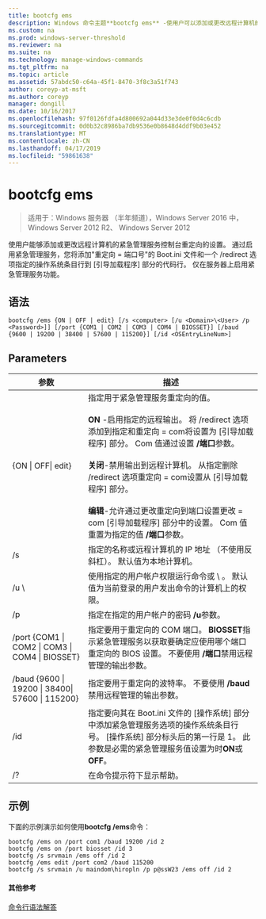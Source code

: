 ```yaml
---
title: bootcfg ems
description: Windows 命令主题**bootcfg ems** -使用户可以添加或更改远程计算机的紧急管理服务控制台重定向的设置。
ms.custom: na
ms.prod: windows-server-threshold
ms.reviewer: na
ms.suite: na
ms.technology: manage-windows-commands
ms.tgt_pltfrm: na
ms.topic: article
ms.assetid: 57abdc50-c64a-45f1-8470-3f8c3a51f743
author: coreyp-at-msft
ms.author: coreyp
manager: dongill
ms.date: 10/16/2017
ms.openlocfilehash: 97f0126fdfa4d800692a044d33e3de0f0d4c6cdb
ms.sourcegitcommit: 0d0b32c8986ba7db9536e0b8648d4ddf9b03e452
ms.translationtype: MT
ms.contentlocale: zh-CN
ms.lasthandoff: 04/17/2019
ms.locfileid: "59861638"
---
```

# <a name="bootcfg-ems"></a>bootcfg ems

>适用于：Windows 服务器 （半年频道），Windows Server 2016 中，Windows Server 2012 R2、 Windows Server 2012

使用户能够添加或更改远程计算机的紧急管理服务控制台重定向的设置。 通过启用紧急管理服务，您将添加"重定向 = 端口号"的 Boot.ini 文件和一个 /redirect 选项指定的操作系统条目行到 [引导加载程序] 部分的代码行。 仅在服务器上启用紧急管理服务功能。

## <a name="syntax"></a>语法
```
bootcfg /ems {ON | OFF | edit} [/s <computer> [/u <Domain>\<User> /p <Password>]] [/port {COM1 | COM2 | COM3 | COM4 | BIOSSET}] [/baud {9600 | 19200 | 38400 | 57600 | 115200}] [/id <OSEntryLineNum>]
```
## <a name="parameters"></a>Parameters
|参数|描述|
|-------|--------|
|{ON &#124; OFF&#124; edit}|指定用于紧急管理服务重定向的值。<br /><br />**ON** -启用指定的远程输出<OSEntryLineNum>。 将 /redirect 选项添加到指定<OSEntryLineNum>和重定向 = com<X>将设置为 [引导加载程序] 部分。 Com 值<X>通过设置 **/端口**参数。<br /><br />**关闭**-禁用输出到远程计算机。 从指定删除 /redirect 选项<OSEntryLineNum>重定向 = com<X>设置从 [引导加载程序] 部分。<br /><br />**编辑**-允许通过更改重定向到端口设置更改 = com<X> [引导加载程序] 部分中的设置。 Com 值<X>重置为指定的值 **/端口**参数。|
|/s <computer>|指定的名称或远程计算机的 IP 地址 （不使用反斜杠）。 默认值为本地计算机。|
|/u <Domain>\\<User>|使用指定的用户帐户权限运行命令<User>或<Domain> \\ <User>。 默认值为当前登录的用户发出命令的计算机上的权限。|
|/p <Password>|指定在指定的用户帐户的密码 **/u**参数。|
|/port {COM1 &#124; COM2 &#124; COM3 &#124; COM4 &#124; BIOSSET}|指定要用于重定向的 COM 端口。 **BIOSSET**指示紧急管理服务以获取要确定应使用哪个端口重定向的 BIOS 设置。 不要使用 **/端口**禁用远程管理的输出参数。|
|/baud {9600 &#124; 19200 &#124; 38400&#124; 57600 &#124; 115200}|指定要用于重定向的波特率。 不要使用 **/baud**禁用远程管理的输出参数。|
|/id <OSEntryLineNum>|指定要向其在 Boot.ini 文件的 [操作系统] 部分中添加紧急管理服务选项的操作系统条目行号。 [操作系统] 部分标头后的第一行是 1。 此参数是必需的紧急管理服务值设置为时**ON**或**OFF**。|
|/?|在命令提示符下显示帮助。|
## <a name="BKMK_examples"></a>示例
下面的示例演示如何使用**bootcfg /ems**命令：
```
bootcfg /ems on /port com1 /baud 19200 /id 2 
bootcfg /ems on /port biosset /id 3 
bootcfg /s srvmain /ems off /id 2 
bootcfg /ems edit /port com2 /baud 115200 
bootcfg /s srvmain /u maindom\hiropln /p p@ssW23 /ems off /id 2
```
#### <a name="additional-references"></a>其他参考
[命令行语法解答](command-line-syntax-key.md)
